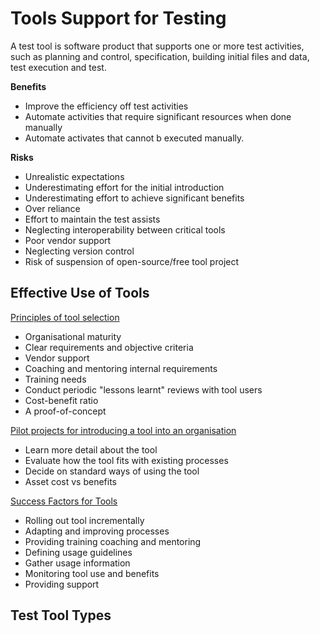 # Tools Support for Testing

A test tool is software product that supports one or more test activities, such as planning and control, specification, building initial files and data, test execution and test.

**Benefits**

* Improve the efficiency off test activities
* Automate activities that require significant resources when done manually
* Automate activates that cannot b executed manually.

**Risks**

* Unrealistic expectations 
* Underestimating effort for the initial introduction
* Underestimating effort to achieve significant benefits
* Over reliance
* Effort to maintain the test assists
* Neglecting interoperability between critical tools
* Poor vendor support
* Neglecting version control
* Risk of suspension of open-source/free tool project

## Effective Use of Tools

<u>Principles of tool selection</u>

* Organisational maturity
* Clear requirements and objective criteria
* Vendor support
* Coaching and mentoring internal requirements
* Training needs
* Conduct periodic "lessons learnt" reviews with tool users
* Cost-benefit ratio
* A proof-of-concept

<u>Pilot projects for introducing a tool into an organisation</u>

* Learn more detail about the tool
* Evaluate how the tool fits with existing processes
* Decide on standard ways of using the tool
* Asset cost vs benefits

<u>Success Factors for Tools</u>

* Rolling out tool incrementally
* Adapting and improving processes
* Providing training coaching and mentoring
* Defining usage guidelines
* Gather usage information
* Monitoring tool use and benefits
* Providing support

## Test Tool Types

